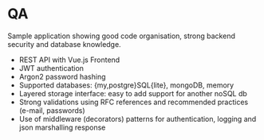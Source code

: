 # QA

Sample application showing good code organisation, strong backend security and database knowledge.

* REST API with Vue.js Frontend
* JWT authentication
* Argon2 password hashing
* Supported databases: {my,postgre}SQL{lite}, mongoDB, memory
* Layered storage interface: easy to add support for another noSQL db
* Strong validations using RFC references and recommended practices (e-mail, passwords)
* Use of middleware (decorators) patterns for authentication, logging and json marshalling response
